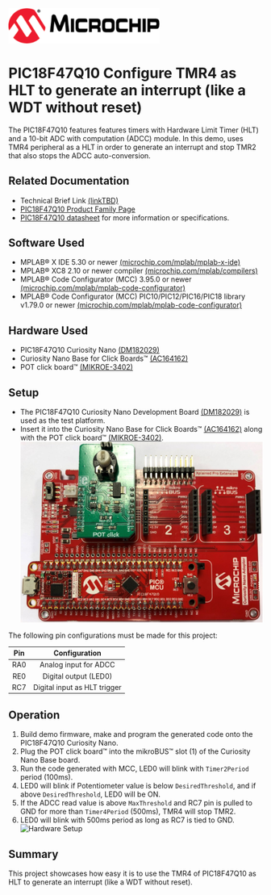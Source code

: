 <a href="https://www.microchip.com" rel="nofollow"><img src="images/MicrochipLogo.png" alt="MCHP" width="300"/></a>

# PIC18F47Q10 Configure TMR4 as HLT to generate an interrupt (like a WDT without reset)

The PIC18F47Q10 features features timers with Hardware Limit Timer (HLT) and a 10-bit ADC with computation (ADCC) module.
In this demo, uses TMR4 peripheral as a HLT in order to generate an interrupt and stop TMR2 that also stops the ADCC auto-conversion.

## Related Documentation
- Technical Brief Link [(linkTBD)](http://www.microchip.com/)
- [PIC18F47Q10 Product Family Page](https://www.microchip.com/design-centers/8-bit/pic-mcus/device-selection/PIC18F47Q10)
- [PIC18F47Q10 datasheet](http://ww1.microchip.com/downloads/en/DeviceDoc/40002043D.pdf) for more information or specifications.

## Software Used

- MPLAB® X IDE 5.30 or newer [(microchip.com/mplab/mplab-x-ide)](http://www.microchip.com/mplab/mplab-x-ide)
- MPLAB® XC8 2.10 or newer compiler [(microchip.com/mplab/compilers)](http://www.microchip.com/mplab/compilers)
- MPLAB® Code Configurator (MCC) 3.95.0 or newer [(microchip.com/mplab/mplab-code-configurator)](https://www.microchip.com/mplab/mplab-code-configurator)
- MPLAB® Code Configurator (MCC) PIC10/PIC12/PIC16/PIC18 library v1.79.0 or newer [(microchip.com/mplab/mplab-code-configurator)](https://www.microchip.com/mplab/mplab-code-configurator)

## Hardware Used
- PIC18F47Q10 Curiosity Nano [(DM182029)](https://www.microchip.com/Developmenttools/ProductDetails/DM182029)
- Curiosity Nano Base for Click Boards™ [(AC164162)](https://www.microchip.com/Developmenttools/ProductDetails/AC164162)
- POT click board™ [(MIKROE-3402)](https://www.mikroe.com/pot-click)

## Setup

- The PIC18F47Q10 Curiosity Nano Development Board [(DM182029)](https://www.microchip.com/Developmenttools/ProductDetails/DM182029) is used as the test platform.
- Insert it into the Curiosity Nano Base for Click Boards™ [(AC164162)](https://www.microchip.com/Developmenttools/ProductDetails/AC164162) along with the POT click board™ [(MIKROE-3402)](https://www.mikroe.com/pot-click).
    <br><img src="images/HWsetup.jpg" alt="HardwareSetup" width="480"/>

The following pin configurations must be made for this project:

|Pin           | Configuration         |
| :----------: | :-------------------: |
|RA0           | Analog input for ADCC |
|RE0           | Digital output (LED0) |
|RC7           | Digital input as HLT trigger |

## Operation
1. Build demo firmware, make and program the generated code onto the PIC18F47Q10 Curiosity Nano.
2. Plug the POT click board™ into the mikroBUS™ slot (1) of the Curiosity Nano Base board.
3. Run the code generated with MCC, LED0 will blink with `Timer2Period` period (100ms).
4. LED0 will blink if Potentiometer value is below `DesiredThreshold`, and if above `DesiredThreshold`, LED0 will be ON.
5. If the ADCC read value is above `MaxThreshold` and RC7 pin is pulled to GND for more than `Timer4Period` (500ms), TMR4 will stop TMR2.
6. LED0 will blink with 500ms period as long as RC7 is tied to GND.
    <br><img src="images/HWsetup-HLT.gif" alt="Hardware Setup"/>


## Summary

This project showcases how easy it is to use the TMR4 of PIC18F47Q10 as HLT to generate an interrupt (like a WDT without reset).
